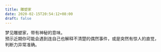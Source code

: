 ```yaml
---
title: 雕塑家
date: 2020-02-15T20:54:12+08:00
draft: false
---
```


梦见雕塑家，带有神秘的意味。<br>
预示近期你可能会遇到连自己也解释不清楚的偶然事件，或是突然有惊人的直觉，判断力异常准确。<br>
